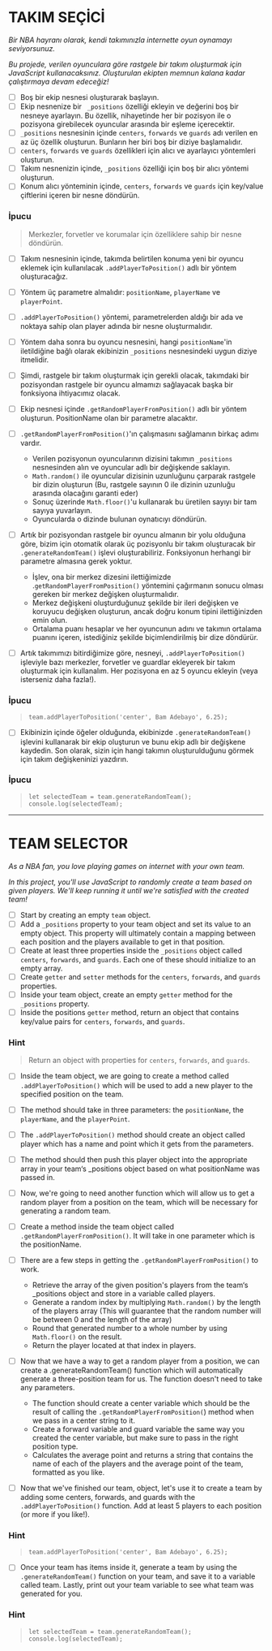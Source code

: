 # TAKIM SEÇİCİ

*Bir NBA hayranı olarak, kendi takımınızla internette oyun oynamayı seviyorsunuz.*

*Bu projede, verilen oyunculara göre rastgele bir takım oluşturmak için JavaScript kullanacaksınız. Oluşturulan ekipten memnun kalana kadar çalıştırmaya devam edeceğiz!*

* [ ] Boş bir ekip nesnesi oluşturarak başlayın.
* [ ] Ekip nesnenize bir ` _positions` özelliği ekleyin ve değerini boş bir nesneye ayarlayın. Bu özellik, nihayetinde her bir pozisyon ile o pozisyona girebilecek oyuncular arasında bir eşleme içerecektir.
* [ ] `_positions` nesnesinin içinde `centers`, `forwards` ve `guards` adı verilen en az üç özellik oluşturun. Bunların her biri boş bir diziye başlamalıdır.
* [ ] `centers`, `forwards` ve `guards` özellikleri için alıcı ve ayarlayıcı yöntemleri oluşturun.
* [ ] Takım nesnenizin içinde, `_positions` özelliği için boş bir alıcı yöntemi oluşturun.
* [ ] Konum alıcı yönteminin içinde, `centers`, `forwards` ve `guards` için key/value çiftlerini içeren bir nesne döndürün.

### İpucu

> Merkezler, forvetler ve korumalar için özelliklere sahip bir nesne döndürün.

* [ ] Takım nesnesinin içinde, takımda belirtilen konuma yeni bir oyuncu eklemek için kullanılacak `.addPlayerToPosition()` adlı bir yöntem oluşturacağız.
* [ ] Yöntem üç parametre almalıdır: `positionName`, `playerName` ve `playerPoint`.
* [ ] `.addPlayerToPosition()` yöntemi, parametrelerden aldığı bir ada ve noktaya sahip olan player adında bir nesne oluşturmalıdır.
* [ ] Yöntem daha sonra bu oyuncu nesnesini, hangi `positionName`'in iletildiğine bağlı olarak ekibinizin `_positions` nesnesindeki uygun diziye itmelidir.
* [ ] Şimdi, rastgele bir takım oluşturmak için gerekli olacak, takımdaki bir pozisyondan rastgele bir oyuncu almamızı sağlayacak başka bir fonksiyona ihtiyacımız olacak.
* [ ] Ekip nesnesi içinde `.getRandomPlayerFromPosition()` adlı bir yöntem oluşturun. PositionName olan bir parametre alacaktır.
* [ ] `.getRandomPlayerFromPosition()`'ın çalışmasını sağlamanın birkaç adımı vardır.

  * Verilen pozisyonun oyuncularının dizisini takımın `_positions` nesnesinden alın ve oyuncular adlı bir değişkende saklayın.
  * `Math.random()` ile oyuncular dizisinin uzunluğunu çarparak rastgele bir dizin oluşturun (Bu, rastgele sayının 0 ile dizinin uzunluğu arasında olacağını garanti eder)
  * Sonuç üzerinde `Math.floor()`'u kullanarak bu üretilen sayıyı bir tam sayıya yuvarlayın.
  * Oyuncularda o dizinde bulunan oynatıcıyı döndürün.
* [ ] Artık bir pozisyondan rastgele bir oyuncu almanın bir yolu olduğuna göre, bizim için otomatik olarak üç pozisyonlu bir takım oluşturacak bir `.generateRandomTeam()` işlevi oluşturabiliriz. Fonksiyonun herhangi bir parametre almasına gerek yoktur.

  * İşlev, ona bir merkez dizesini ilettiğimizde .`getRandomPlayerFromPosition()` yöntemini çağırmanın sonucu olması gereken bir merkez değişken oluşturmalıdır.
  * Merkez değişkeni oluşturduğunuz şekilde bir ileri değişken ve koruyucu değişken oluşturun, ancak doğru konum tipini ilettiğinizden emin olun.
  * Ortalama puanı hesaplar ve her oyuncunun adını ve takımın ortalama puanını içeren, istediğiniz şekilde biçimlendirilmiş bir dize döndürür.
* [ ] Artık takımımızı bitirdiğimize göre, nesneyi, `.addPlayerToPosition()` işleviyle bazı merkezler, forvetler ve guardlar ekleyerek bir takım oluşturmak için kullanalım. Her pozisyona en az 5 oyuncu ekleyin (veya isterseniz daha fazla!).

### İpucu

> ```
> team.addPlayerToPosition('center', Bam Adebayo', 6.25);
> ```

* [ ] Ekibinizin içinde öğeler olduğunda, ekibinizde `.generateRandomTeam()` işlevini kullanarak bir ekip oluşturun ve bunu ekip adlı bir değişkene kaydedin. Son olarak, sizin için hangi takımın oluşturulduğunu görmek için takım değişkeninizi yazdırın.

### İpucu

> ```
> let selectedTeam = team.generateRandomTeam();
> console.log(selectedTeam);
> ```

---

# TEAM SELECTOR

*As a NBA fan, you love playing games on internet with your own team.*

*In this project, you'll use JavaScript to randomly create a team based on given players. We'll keep running it until we're satisfied with the created team!*

* [ ] Start by creating an empty `team` object.
* [ ] Add a `_positions` property to your team object and set its value to an empty object. This property will ultimately contain a mapping between each position and the players available to get in that position.
* [ ] Create at least three properties inside the `_positions` object called `centers`, `forwards`, and `guards`. Each one of these should initialize to an empty array.
* [ ] Create `getter` and `setter` methods for the `centers`, `forwards`, and `guards` properties.
* [ ] Inside your team object, create an empty `getter` method for the `_positions` property.
* [ ] Inside the positions `getter` method, return an object that contains key/value pairs for `centers`, `forwards`, and `guards`.

### Hint

> Return an object with properties for `centers`, `forwards`, and `guards`.

* [ ] Inside the team object, we are going to create a method called `.addPlayerToPosition()` which will be used to add a new player to the specified position on the team.
* [ ] The method should take in three parameters: the `positionName`, the `playerName`, and the `playerPoint`.
* [ ] The `.addPlayerToPosition()` method should create an object called player which has a name and point which it gets from the parameters.
* [ ] The method should then push this player object into the appropriate array in your team‘s _positions object based on what positionName was passed in.
* [ ] Now, we're going to need another function which will allow us to get a random player from a position on the team, which will be necessary for generating a random team.
* [ ] Create a method inside the team object called `.getRandomPlayerFromPosition()`. It will take in one parameter which is the positionName.
* [ ] There are a few steps in getting the `.getRandomPlayerFromPosition()` to work.

  * Retrieve the array of the given position's players from the team‘s _positions object and store in a variable called players.
  * Generate a random index by multiplying `Math.random()` by the length of the players array (This will guarantee that the random number will be between 0 and the length of the array)
  * Round that generated number to a whole number by using `Math.floor()` on the result.
  * Return the player located at that index in players.
* [ ] Now that we have a way to get a random player from a position, we can create a .generateRandomTeam() function which will automatically generate a three-position team for us. The function doesn't need to take any parameters.

  * The function should create a center variable which should be the result of calling the `.getRandomPlayerFromPosition(`) method when we pass in a center string to it.
  * Create a forward variable and guard variable the same way you created the center variable, but make sure to pass in the right position type.
  * Calculates the average point and returns a string that contains the name of each of the players and the average point of the team, formatted as you like.
* [ ] Now that we've finished our team, object, let's use it to create a team by adding some centers, forwards, and guards with the `.addPlayerToPosition()` function. Add at least 5 players to each position (or more if you like!).

### Hint

> ```
> team.addPlayerToPosition('center', Bam Adebayo', 6.25);
> ```

* [ ] Once your team has items inside it, generate a team by using the `.generateRandomTeam()` function on your team, and save it to a variable called team. Lastly, print out your team variable to see what team was generated for you.

### Hint

> ```
> let selectedTeam = team.generateRandomTeam();
> console.log(selectedTeam);
> ```
